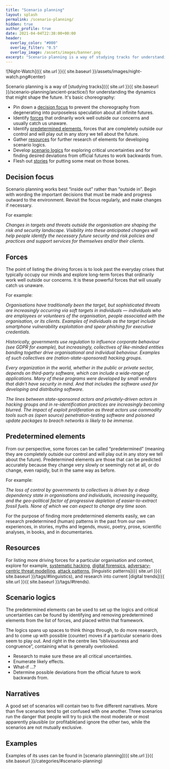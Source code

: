 ```yaml
---
title: "Scenario planning"
layout: splash
permalink: /scenario-planning/
hidden: true
author_profile: true
date: 2021-04-04T22:38:00+00:00
header:
  overlay_color: "#000"
  overlay_filter: "0.5"
  overlay_image: /assets/images/banner.png
excerpt: "Scenario planning is a way of studying tracks for understanding the dynamics that might shape the future."
---
```


![Night-Watch]({{ site.url }}{{ site.baseurl }}/assets/images/night-watch.png#center)

Scenario planning is a way of [studying tracks]({{ site.url }}{{ site.baseurl }}/scenario-planning/ancient-practice/) for understanding the dynamics that might shape the future. It's basic choreography:

* Pin down a [decision focus](#decision-focus) to prevent the choreography from degenerating into purposeless speculation about all infinite futures.
* Identify [forces](#forces) that ordinarily work well outside our concerns and usually catch us unaware.
* Identify [predetermined elements](#predetermined-elements), forces that are completely outside our control and will play out in any story we tell about the future.
* Gather [resources](#resources) for further research of elements for developing scenario logics.
* Develop [scenario logics](#scenario-logics) for exploring critical uncertainties and for finding desired deviations from official futures to work backwards from.
* Flesh out [stories](#narratives) for putting some meat on those bones.

## Decision focus

Scenario planning works best “inside out” rather than “outside in”. Begin with wording the important decisions that must be made and progress outward to the environment. Revisit the focus regularly, and make changes if necessary.

For example:

_Changes in targets and threats outside the organisation are shaping the risk and security landscape. Visibility into these anticipated changes will help people identify the necessary future security and risk policies and practices and support services for themselves and/or their clients._

## Forces

The point of listing the driving forces is to look past the everyday crises that typically occupy our minds and explore long-term forces that ordinarily work well outside our concerns. It is these powerful forces that will usually catch us unaware.

For example:

_Organisations have traditionally been the target, but sophisticated threats are increasingly occurring via soft targets in individuals — individuals who are employees or volunteers of the organisation, people associated with the organisation, or its clients. Examples of individuals as the target include smartphone vulnerability exploitation and spear phishing for executive credentials._

_Historically, governments use regulation to influence corporate behaviour (see GDPR for example), but increasingly, collectives of like-minded entities banding together drive organisational and individual behaviour. Examples of such collectives are (nation-state-sponsored) hacking groups._

_Every organization in the world, whether in the public or private sector, depends on third-party software, which can include a wide-range of applications. Many of these programs were developed by small vendors that didn't have security in mind. And that includes the software used for developing and distributing software._

_The lines between state-sponsored actors and privately-driven actors in hacking groups and in re-identification practices are increasingly becoming blurred. The impact of exploit proliferation as threat actors use commodity tools such as (open source) penetration-testing software and poisoned update packages to breach networks is likely to be immense._

## Predetermined elements

From our perspective, some forces can be called “predetermined” (meaning they are completely outside our control and will play out in any story we tell about the future). Predetermined elements are those that can be predicted accurately because they change very slowly or seemingly not at all, or do change, even rapidly, but in the same way as before.

For example:

_The loss of control by governments to collectives is driven by a deep dependency state in organisations and individuals, increasing inequality, and the geo-political factor of progressive depletion of easier-to-extract fossil fuels. None of which we can expect to change any time soon._

For the purpose of finding more predetermined elements easily, we can research predetermined (human) patterns in the past from our own experiences, in stories, myths and legends, music, poetry, prose, scientific analyses, in books, and in documentaries. 

## Resources

For listing more driving forces for a particular organisation and context, explore for example, [systematic hacking](https://github.com/tymyrddin/orchard/blob/main/README.md), [digital forensics](https://tymyrddin.wiki/forensics/start), [adversary-centric threat modelling](https://github.com/tymyrddin/orchard/tree/main/threat-modelling/README.md), [attack patterns](https://github.com/tymyrddin/orchard/blob/main/trees/README.md), [linguistic patterns]({{ site.url }}{{ site.baseurl }}/tags/#linguistics), and research into current [digital trends]({{ site.url }}{{ site.baseurl }}/tags/#trends). 

## Scenario logics

The predetermined elements can be used to set up the logics and critical uncertainties can be found by identifying and removing predetermined elements from the list of forces, and placed within that framework.

The logics spans up spaces to think things through, to do more research, and to come up with possible (counter) moves if a particular scenario does seem to play out. And right in the centre lies “obliviousness and congruence”, containing what is generally overlooked. 

* Research to make sure these are all critical uncertainties.
* Enumerate likely effects.
* What-if ...?
* Determine possible deviations from the official future to work backwards from. 

## Narratives

A good set of scenarios will contain two to five different narratives. More than five scenarios tend to get confused with one another. Three scenarios run the danger that people will try to pick the most moderate or most apparently plausible (or profitable)and ignore the other two, while the scenarios are not mutually exclusive.

## Examples

Examples of its uses can be found in [scenario planning]({{ site.url }}{{ site.baseurl }}/categories/#scenario-planning)
